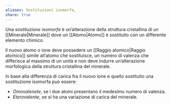```yaml
---
aliases: Sostituzioni isomorfe,
share: true
---
```

Una *sostituzione isomorfa* è un’alterazione della struttura cristallina di un [[Minerale|Minerale]] dove un [[Atomo|Atomo]] è sostituito con un differente elemento chimico.

Il nuovo atomo o ione deve possedere un [[Raggio atomico|Raggio atomico]] simile all’atomo che sostituisce, un numero di valenza che differisce al massimo di un unità e non deve indurre un’alterazione morfologica della struttura cristallina del minerale.

In base alla differenza di carica fra il nuovo ione e quello sostituito una sostituzione isomorfa può essere:
- *Omovalenete*, se i due atomi presentano il medesimo numero di valenza.
- *Eterovalente*, se si ha una variazione di carica del minerale.